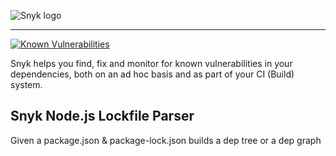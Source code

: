 ![Snyk logo](https://snyk.io/style/asset/logo/snyk-print.svg)

***

[![Known Vulnerabilities](https://snyk.io/test/github/snyk/nodejs-lockfile-parser/badge.svg)](https://snyk.io/test/github/snyk/nodejs-lockfile-parser)


Snyk helps you find, fix and monitor for known vulnerabilities in your dependencies, both on an ad hoc basis and as part of your CI (Build) system.

## Snyk Node.js Lockfile Parser
Given a package.json & package-lock.json builds a dep tree or a dep graph
